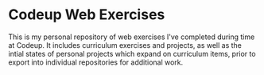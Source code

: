 # Codeup Web Exercises

This is my personal repository of web exercises I've completed during time at Codeup. It includes curriculum exercises and projects, as well as the intial states of personal projects which expand on curriculum items, prior to export into individual repositories for additional work.
